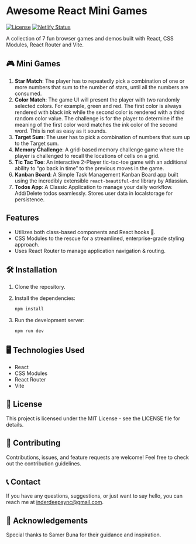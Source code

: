 # Awesome React Mini Games

[![License](https://img.shields.io/badge/license-MIT-blue.svg)](https://opensource.org/licenses/MIT)
[![Netlify Status](https://api.netlify.com/api/v1/badges/c28c8c31-67c1-4f56-88d3-6eb241294839/deploy-status)](https://app.netlify.com/sites/mini-games-sync/deploys)

A collection of 7 fun browser games and demos built with React, CSS Modules, React Router and Vite.

## 🎮 Mini Games

1. **Star Match**: The player has to repeatedly pick a combination of one or more numbers that sum to the number of stars, until all the numbers are consumed.
2. **Color Match**: The game UI will present the player with two randomly selected colors. For example, green and red. The first color is always rendered with black 
ink while the second color is rendered with a third random color value. The challenge is for the player to determine if the meaning of the first color word 
matches the ink color of the second word. This is not as easy as it sounds.
3. **Target Sum**: The user has to pick a combination of numbers that sum up to the Target sum.
4. **Memory Challenge**: A grid-based memory challenge game where the player is challenged to recall the locations of cells on a grid.
5. **Tic Tac Toe**: An interactive 2-Player tic-tac-toe game with an additional ability to “go back in time” to the previous moves in the game.
6. **Kanban Board**: A Simple Task Management Kanban Board app built using the incredibly extensible `react-beautiful-dnd` library by Atlassian.
7. **Todos App**: A Classic Application to manage your daily workflow. Add/Delete todos seamlessly. Stores user data in localstorage for persistence.

## Features

- Utilizes both class-based components and React hooks 🚀.
- CSS Modules to the rescue for a streamlined, enterprise-grade styling approach.
- Uses React Router to manage application navigation & routing.

## 🛠️ Installation

1. Clone the repository.
2. Install the dependencies:

   ```bash
   npm install
   
3. Run the development server:

    ```bash
    npm run dev  

## 🖥️ Technologies Used
- React
- CSS Modules
- React Router
- Vite

## 📄 License
This project is licensed under the MIT License - see the LICENSE file for details.

## 🤝 Contributing
Contributions, issues, and feature requests are welcome! Feel free to check out the contribution guidelines.

## 📞 Contact
If you have any questions, suggestions, or just want to say hello, you can reach me at inderdeepsync@gmail.com.

## 🌟 Acknowledgements
Special thanks to Samer Buna for their guidance and inspiration.

